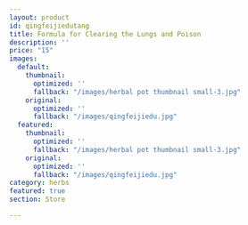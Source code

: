 ```yaml
---
layout: product
id: qingfeijiedutang
title: Formula for Clearing the Lungs and Poison
description: ''
price: "15"
images:
  default:
    thumbnail:
      optimized: ''
      fallback: "/images/herbal pot thumbnail small-3.jpg"
    original:
      optimized: ''
      fallback: "/images/qingfeijiedu.jpg"
  featured:
    thumbnail:
      optimized: ''
      fallback: "/images/herbal pot thumbnail small-3.jpg"
    original:
      optimized: ''
      fallback: "/images/qingfeijiedu.jpg"
category: herbs
featured: true
section: Store

---
```

